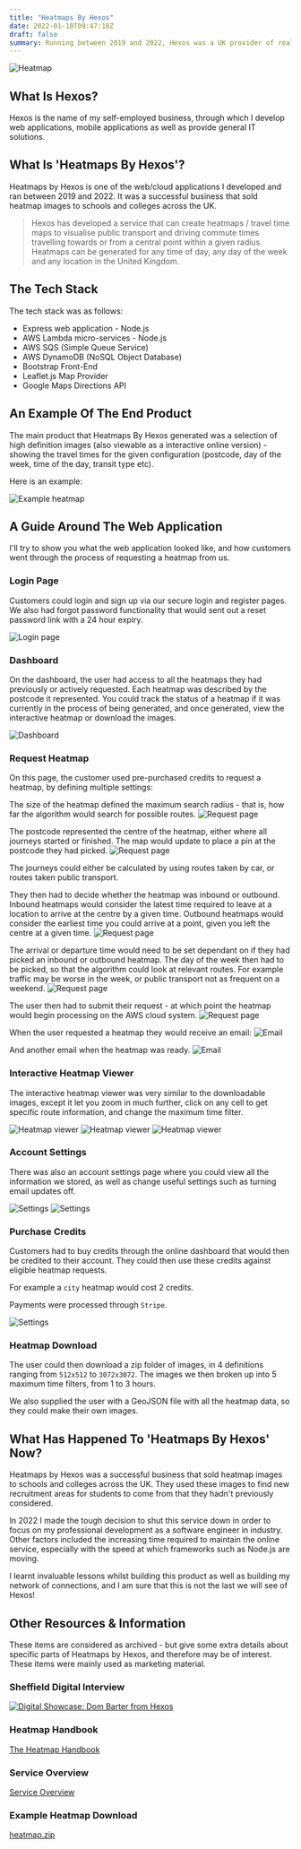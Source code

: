```yaml
---
title: "Heatmaps By Hexos"
date: 2022-01-10T09:47:18Z
draft: false
summary: Running between 2019 and 2022, Hexos was a UK provider of realistic driving and public transport based heatmaps/travel-time maps for data visualisation. 
---
```


![Heatmap](/images/heatmaps-by-hexos/heatmap-cover.png)

## What Is Hexos? 

Hexos is the name of my self-employed business, through which I develop web applications, mobile applications as well as provide general IT solutions. 

## What Is 'Heatmaps By Hexos'?

Heatmaps by Hexos is one of the web/cloud applications I developed and ran between 2019 and 2022. It was a successful business that sold heatmap images to schools and colleges across the UK. 

> Hexos has developed a service that can create heatmaps / travel time maps to visualise public transport and driving commute times travelling towards or from a central point within a given radius. Heatmaps can be generated for any time of day, any day of the week and any location in the United Kingdom.

## The Tech Stack

The tech stack was as follows:
* Express web application - Node.js
* AWS Lambda micro-services - Node.js
* AWS SQS (Simple Queue Service)
* AWS DynamoDB (NoSQL Object Database)
* Bootstrap Front-End
* Leaflet.js Map Provider
* Google Maps Directions API

## An Example Of The End Product

The main product that Heatmaps By Hexos generated was a selection of high definition images (also viewable as a interactive online version) - showing the travel times for the given configuration (postcode, day of the week, time of the day, transit type etc). 

Here is an example:

![Example heatmap](/images/heatmaps-by-hexos/heatmap-2048.png)

## A Guide Around The Web Application

I'll try to show you what the web application looked like, and how customers went through the process of requesting a heatmap from us. 

### Login Page

Customers could login and sign up via our secure login and register pages. We also had forgot password functionality that would sent out a reset password link with a 24 hour expiry. 

![Login page](/images/heatmaps-by-hexos/login.png)

### Dashboard

On the dashboard, the user had access to all the heatmaps they had previously or actively requested. Each heatmap was described by the postcode it represented. You could track the status of a heatmap if it was currently in the process of being generated, and once generated, view the interactive heatmap or download the images. 

![Dashboard](/images/heatmaps-by-hexos/heatmap-list.png)

### Request Heatmap

On this page, the customer used pre-purchased credits to request a heatmap, by defining multiple settings:

The size of the heatmap defined the maximum search radius - that is, how far the algorithm would search for possible routes. 
![Request page](/images/heatmaps-by-hexos/request-1.png)

The postcode represented the centre of the heatmap, either where all journeys started or finished. The map would update to place a pin at the postcode they had picked. 
![Request page](/images/heatmaps-by-hexos/request-2.png)

The journeys could either be calculated by using routes taken by car, or routes taken public transport. 

They then had to decide whether the heatmap was inbound or outbound. Inbound heatmaps would consider the latest time required to leave at a location to arrive at the centre by a given time. Outbound heatmaps would consider the earliest time you could arrive at a point, given you left the centre at a given time. 
![Request page](/images/heatmaps-by-hexos/request-3.png)

The arrival or departure time would need to be set dependant on if they had picked an inbound or outbound heatmap. The day of the week then had to be picked, so that the algorithm could look at relevant routes. For example traffic may be worse in the week, or public transport not as frequent on a weekend. 
![Request page](/images/heatmaps-by-hexos/request-4.png)

The user then had to submit their request - at which point the heatmap would begin processing on the AWS cloud system. 
![Request page](/images/heatmaps-by-hexos/request-5.png)

When the user requested a heatmap they would receive an email:
![Email](/images/heatmaps-by-hexos/request-received-email.png)

And another email when the heatmap was ready.
![Email](/images/heatmaps-by-hexos/heatmap-ready-email.png)

### Interactive Heatmap Viewer

The interactive heatmap viewer was very similar to the downloadable images, except it let you zoom in much further, click on any cell to get specific route information, and change the maximum time filter. 

![Heatmap viewer](/images/heatmaps-by-hexos/heatmap-viewer.png)
![Heatmap viewer](/images/heatmaps-by-hexos/heatmap-viewer-info.png)
![Heatmap viewer](/images/heatmaps-by-hexos/heatmap-viewer-settings.png)

### Account Settings

There was also an account settings page where you could view all the information we stored, as well as change useful settings such as turning email updates off. 

![Settings](/images/heatmaps-by-hexos/settings-1.png)
![Settings](/images/heatmaps-by-hexos/settings-2.png)

### Purchase Credits

Customers had to buy credits through the online dashboard that would then be credited to their account. They could then use these credits against eligible heatmap requests.

For example a `city` heatmap would cost 2 credits. 

Payments were processed through `Stripe`. 

![Settings](/images/heatmaps-by-hexos/purchase-credits.png)

### Heatmap Download

The user could then download a zip folder of images, in 4 definitions ranging from `512x512` to `3072x3072`. The images we then broken up into 5 maximum time filters, from 1 to 3 hours. 

We also supplied the user with a GeoJSON file with all the heatmap data, so they could make their own images. 

## What Has Happened To 'Heatmaps By Hexos' Now?

Heatmaps by Hexos was a successful business that sold heatmap images to schools and colleges across the UK. They used these images to find new recruitment areas for students to come from that they hadn't previously considered. 

In 2022 I made the tough decision to shut this service down in order to focus on my professional development as a software engineer in industry. Other factors included the increasing time required to maintain the online service, especially with the speed at which frameworks such as Node.js are moving. 

I learnt invaluable lessons whilst building this product as well as building my network of connections, and I am sure that this is not the last we will see of Hexos!

## Other Resources & Information

These items are considered as archived - but give some extra details about specific parts of Heatmaps by Hexos, and therefore may be of interest. These items were mainly used as marketing material. 

### Sheffield Digital Interview

[![Digital Showcase: Dom Barter from Hexos](http://img.youtube.com/vi/7uY_fDDKOMs/0.jpg)](http://www.youtube.com/watch?v=7uY_fDDKOMs "Digital Showcase: Dom Barter from Hexos")

### Heatmap Handbook

[The Heatmap Handbook](/documents/the-heatmap-handbook.pdf)

### Service Overview

[Service Overview](/documents/service-overview.pdf)

### Example Heatmap Download

[heatmap.zip](/documents/heatmap.zip)